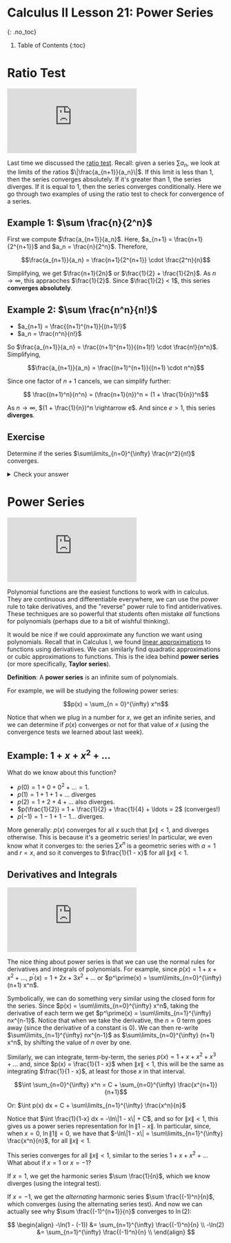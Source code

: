 # Calculus II Lesson 21: Power Series
{: .no_toc}

1. Table of Contents
{:toc}

# Ratio Test

<div class="youtube-container">
<iframe src="https://www.youtube.com/embed/N0tBc0N1xrE" title="YouTube video player" frameborder="0" allow="accelerometer; autoplay; clipboard-write; encrypted-media; gyroscope; picture-in-picture" allowfullscreen></iframe>
</div>

Last time we discussed the [ratio test](https://atharaq.github.io/calc-2/lesson20.html#/ratio). Recall: given a series $\sum a_n$, we look at the limits of the ratios $\|\frac{a_{n+1}}{a_n}\|$. If this limit is less than $1$, then the series converges absolutely. If it's greater than $1$, the series diverges. If it is equal to $1$, then the series converges conditionally. Here we go through two examples of using the ratio test to check for convergence of a series.

## Example 1: $\sum \frac{n}{2^n}$

First we compute $\frac{a_{n+1}}{a_n}$. Here, $a_{n+1} = \frac{n+1}{2^{n+1}}$ and $a_n = \frac{n}{2^n}$. Therefore,

$$\frac{a_{n+1}}{a_n} = \frac{n+1}{2^{n+1}} \cdot \frac{2^n}{n}$$

Simplifying, we get $\frac{n+1}{2n}$ or $\frac{1}{2} + \frac{1}{2n}$. As $n \rightarrow \infty$, this appraoches $\frac{1}{2}$. Since $\frac{1}{2} < 1$, this series **converges absolutely**.


## Example 2: $\sum \frac{n^n}{n!}$

* $a_{n+1} = \frac{(n+1)^{n+1}}{(n+1)!}$
* $a_n = \frac{n^n}{n!}$

So $\frac{a_{n+1}}{a_n} = \frac{(n+1)^{n+1}}{(n+1)!} \cdot \frac{n!}{n^n}$. Simplifying,

$$\frac{a_{n+1}}{a_n} = \frac{(n+1)^{n+1}}{(n+1) \cdot n^n}$$

Since one factor of $n+1$ cancels, we can simplify further:

$$ \frac{(n+1)^n}{n^n} = (\frac{n+1}{n})^n = (1 + \frac{1}{n})^n$$

As $n \rightarrow \infty$, $(1 + \frac{1}{n})^n \rightarrow e$. And since $e > 1$, this series **diverges**.

## Exercise

Determine if the series $\sum\limits_{n=0}^{\infty} \frac{n^2}{n!}$ converges.

<details>
<summary>Check your answer</summary>
<p>Applying the ratio test, we get $\frac{n+1}{n^2}$, which, as $n \rightarrow \infty$, approaches 0. Therefore, this series <strong>converges absolutely</strong>.</p>
</details>


# Power Series

<div class="youtube-container">
<iframe src="https://www.youtube.com/embed/niTeSUGQsdc" title="YouTube video player" frameborder="0" allow="accelerometer; autoplay; clipboard-write; encrypted-media; gyroscope; picture-in-picture" allowfullscreen></iframe>
</div>

Polynomial functions are the easiest functions to work with in calculus. They are continuous and differentiable everywhere, we can use the power rule to take derivatives, and the "reverse" power rule to find antiderivatives. These techniques are so powerful that students often mistake *all* functions for polynomials (perhaps due to a bit of wishful thinking).

It would be nice if we could approximate any function we want using polynomials. Recall that in Calculus I, we found [linear approximations](https://atharaq.github.io/calc-1/lesson14.html#linear-approximations) to functions using derivatives. We can similarly find quadratic approximations or cubic approximations to functions. This is the idea behind **power series** (or more specifically, **Taylor series**).

**Definition**: A **power series** is an infinite sum of polynomials.

For example, we will be studying the following power series:

$$p(x) = \sum_{n = 0}^{\infty} x^n$$

Notice that when we plug in a number for $x$, we get an infinite series, and we can determine if $p(x)$ converges or not for that value of $x$ (using the convergence tests we learned about last week).

## Example: $1 + x + x^2 + \ldots$

What do we know about this function?

* $p(0) = 1 + 0 + 0^2 + \ldots = 1$.
* $p(1) = 1 + 1 + 1 + \ldots$ diverges
* $p(2) = 1 + 2 + 4 + \ldots$ also diverges.
* $p(\frac{1}{2}) = 1 + \frac{1}{2} + \frac{1}{4} + \ldots = 2$ (converges!)
* $p(-1) = 1 - 1 + 1 - 1 \ldots$ diverges.

More generally: $p(x)$ converges for all $x$ such that $\|x\| < 1$, and diverges otherwise. This is because it's a geometric series! In particular, we even know what it converges to: the series $\sum x^n$ is a geometric series with $a = 1$ and $r = x$, and so it converges to $\frac{1}{1 - x}$ for all $\|x\| < 1$.

## Derivatives and Integrals

<div class="youtube-container">
<iframe src="https://www.youtube.com/embed/A5kiabXU7uY" title="YouTube video player" frameborder="0" allow="accelerometer; autoplay; clipboard-write; encrypted-media; gyroscope; picture-in-picture" allowfullscreen></iframe>
</div>

The nice thing about power series is that we can use the normal rules for derivatives and integrals of polynomials. For example, since $p(x) = 1 + x + x^2 + \ldots$, $p^\prime(x) = 1 + 2x + 3x^2 + \ldots$ or $p^\prime(x) = \sum\limits_{n=0}^{\infty} (n+1) x^n$.

Symbolically, we can do something very similar using the closed form for the series. Since $p(x) = \sum\limits_{n=0}^{\infty} x^n$, taking the derivative of each term we get $p^\prime(x) = \sum\limits_{n=1}^{\infty} nx^{n-1}$. Notice that when we take the derivative, the $n = 0$ term goes away (since the derivative of a constant is 0). We can then re-write $\sum\limits_{n=1}^{\infty} nx^{n-1}$ as $\sum\limits_{n=0}^{\infty} (n+1) x^n$, by shifting the value of $n$ over by one.

Similarly, we can integrate, term-by-term, the series $p(x) = 1 + x + x^2 + x^3 + \ldots$ and, since $p(x) = \frac{1}{1 - x}$ when $\|x\| < 1$, this will be the same as integrating $\frac{1}{1 - x}$, at least for those $x$ in that interval.

$$\int \sum_{n=0}^{\infty} x^n = C + \sum_{n=0}^{\infty} \frac{x^{n+1}}{n+1}$$

Or: $\int p(x) dx = C + \sum\limits_{n=1}^{\infty} \frac{x^n}{n}$

Notice that $\int \frac{1}{1-x} dx = -\ln\|1 - x\| + C$, and so for $\|x\| < 1$, this gives us a power series representation for $\ln\|1 - x\|$. In particular, since, when $x = 0$, $\ln\|1\| = 0$, we have that $-\ln\|1 - x\| = \sum\limits_{n=1}^{\infty} \frac{x^n}{n}$, for all $\|x\| < 1$.

This series converges for all $\|x\| < 1$, similar to the series $1 + x + x^2 + \ldots$ What about if $x = 1$ or $x = -1$?

If $x = 1$, we get the harmonic series $\sum \frac{1}{n}$, which we know diverges (using the integral test).

If $x = -1$, we get the *alternating* harmonic series $\sum \frac{(-1)^n}{n}$, which converges (using the alternating series test). And now we can actually see why $\sum \frac{(-1)^{n+1}}{n}$ converges to $\ln(2)$:

$$
\begin{align}
-\ln(1 - (-1)) &= \sum_{n=1}^{\infty} \frac{(-1)^n}{n} \\
-\ln(2) &= \sum_{n=1}^{\infty} \frac{(-1)^n}{n} \\
\end{align}
$$
